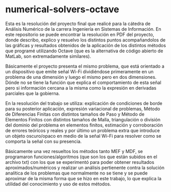 # numerical-solvers-octave

Esta es la resolución del proyecto final que realicé para la cátedra de Análisis Numérico de la carrera Ingeniería en Sistemas de Información. En este repositorio se puede encontrar la resolución en PDF del proyecto, donde describo, explico y resuelvo los distintos puntos acompañandolos de las gráficas y resultados obtenidos de la aplicación de los distintos métodos que programé utilizando Octave (que es la alternativa de código abierto de MatLab, son extremadamente similares).

Básicamente el proyecto presenta el mismo problema, que está orientado a un dispositivo que emite señal Wi-Fi dividiéndose primeramente en un problema de una dimensión y luego el mismo pero en dos dimensiones. Dónde no se tiene la función que explica el comportamiento de esta señal pero si información cercana a la misma como la expresión en derivadas parciales que la gobierna.

En la resolución del trabajo se utiliza: explicación de condiciones de borde para su posterior aplicación, expresión variacional de problemas, Método de Diferencias Finitas con distintos tamaños de Paso y Método de Elementos Finitos con distintos tamaños de Malla, triangulación o división del dominio del problema en elementos finitos, estimación y corroboración de errores teóricos y reales y por último un problema extra que introduce un objeto oscuro/opaco en medio de la señal Wi-Fi para resolver como se comporta la señal con su presencia.

Básicamente una vez resueltos los métodos tanto MEF y MDF, se programaron funciones/algoritmos (que son los que están subidos en el archivo txt) con los que se experimentó para poder obtener resultados aproximados/numéricos y realizar un análisis pertienente contra la solución analítica de los problemas que normalmente no se tiene y se puede aproximar de la misma forma que se hizo en este trabajo, lo que explica la utilidad del conocimiento y uso de estos métodos.
